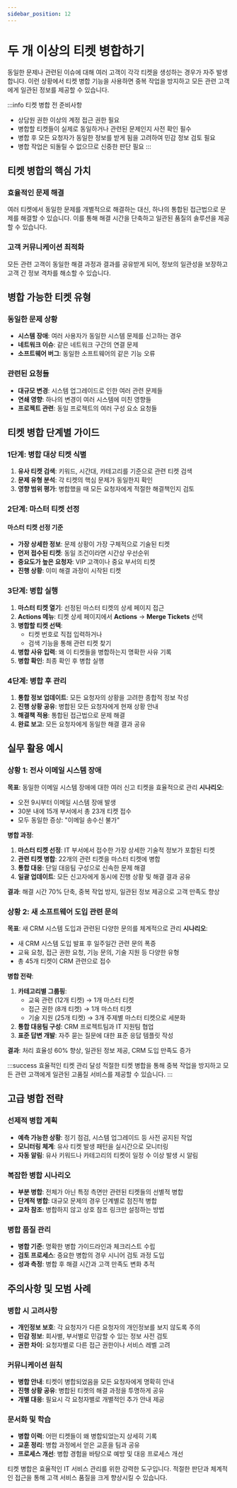 ```yaml
---
sidebar_position: 12
---
```


# 두 개 이상의 티켓 병합하기

동일한 문제나 관련된 이슈에 대해 여러 고객이 각각 티켓을 생성하는 경우가 자주 발생합니다. 이런 상황에서 티켓 병합 기능을 사용하면 중복 작업을 방지하고 모든 관련 고객에게 일관된 정보를 제공할 수 있습니다.

:::info 티켓 병합 전 준비사항
- 상담원 권한 이상의 계정 접근 권한 필요
- 병합할 티켓들이 실제로 동일하거나 관련된 문제인지 사전 확인 필수
- 병합 후 모든 요청자가 동일한 정보를 받게 됨을 고려하여 민감 정보 검토 필요
- 병합 작업은 되돌릴 수 없으므로 신중한 판단 필요
:::

## 티켓 병합의 핵심 가치

### 효율적인 문제 해결

여러 티켓에서 동일한 문제를 개별적으로 해결하는 대신, 하나의 통합된 접근법으로 문제를 해결할 수 있습니다. 이를 통해 해결 시간을 단축하고 일관된 품질의 솔루션을 제공할 수 있습니다.

### 고객 커뮤니케이션 최적화

모든 관련 고객이 동일한 해결 과정과 결과를 공유받게 되어, 정보의 일관성을 보장하고 고객 간 정보 격차를 해소할 수 있습니다.

## 병합 가능한 티켓 유형

### 동일한 문제 상황
- **시스템 장애**: 여러 사용자가 동일한 시스템 문제를 신고하는 경우
- **네트워크 이슈**: 같은 네트워크 구간의 연결 문제
- **소프트웨어 버그**: 동일한 소프트웨어의 같은 기능 오류

### 관련된 요청들
- **대규모 변경**: 시스템 업그레이드로 인한 여러 관련 문제들
- **연쇄 영향**: 하나의 변경이 여러 시스템에 미친 영향들
- **프로젝트 관련**: 동일 프로젝트의 여러 구성 요소 요청들

## 티켓 병합 단계별 가이드

### 1단계: 병합 대상 티켓 식별

1. **유사 티켓 검색**: 키워드, 시간대, 카테고리를 기준으로 관련 티켓 검색
2. **문제 유형 분석**: 각 티켓의 핵심 문제가 동일한지 확인
3. **영향 범위 평가**: 병합했을 때 모든 요청자에게 적절한 해결책인지 검토

### 2단계: 마스터 티켓 선정

#### 마스터 티켓 선정 기준
- **가장 상세한 정보**: 문제 상황이 가장 구체적으로 기술된 티켓
- **먼저 접수된 티켓**: 동일 조건이라면 시간상 우선순위
- **중요도가 높은 요청자**: VIP 고객이나 중요 부서의 티켓
- **진행 상황**: 이미 해결 과정이 시작된 티켓

### 3단계: 병합 실행

1. **마스터 티켓 열기**: 선정된 마스터 티켓의 상세 페이지 접근
2. **Actions 메뉴**: 티켓 상세 페이지에서 **Actions** → **Merge Tickets** 선택
3. **병합할 티켓 선택**: 
   - 티켓 번호로 직접 입력하거나
   - 검색 기능을 통해 관련 티켓 찾기
4. **병합 사유 입력**: 왜 이 티켓들을 병합하는지 명확한 사유 기록
5. **병합 확인**: 최종 확인 후 병합 실행

### 4단계: 병합 후 관리

1. **통합 정보 업데이트**: 모든 요청자의 상황을 고려한 종합적 정보 작성
2. **진행 상황 공유**: 병합된 모든 요청자에게 현재 상황 안내
3. **해결책 적용**: 통합된 접근법으로 문제 해결
4. **완료 보고**: 모든 요청자에게 동일한 해결 결과 공유

## 실무 활용 예시

### 상황 1: 전사 이메일 시스템 장애
**목표**: 동일한 이메일 시스템 장애에 대한 여러 신고 티켓을 효율적으로 관리
**시나리오**:
- 오전 9시부터 이메일 시스템 장애 발생
- 30분 내에 15개 부서에서 총 23개 티켓 접수
- 모두 동일한 증상: "이메일 송수신 불가"

**병합 과정**:
1. **마스터 티켓 선정**: IT 부서에서 접수한 가장 상세한 기술적 정보가 포함된 티켓
2. **관련 티켓 병합**: 22개의 관련 티켓을 마스터 티켓에 병합
3. **통합 대응**: 단일 대응팀 구성으로 신속한 문제 해결
4. **일괄 업데이트**: 모든 신고자에게 동시에 진행 상황 및 해결 결과 공유

**결과**: 해결 시간 70% 단축, 중복 작업 방지, 일관된 정보 제공으로 고객 만족도 향상

### 상황 2: 새 소프트웨어 도입 관련 문의
**목표**: 새 CRM 시스템 도입과 관련된 다양한 문의를 체계적으로 관리
**시나리오**:
- 새 CRM 시스템 도입 발표 후 일주일간 관련 문의 폭증
- 교육 요청, 접근 권한 요청, 기능 문의, 기술 지원 등 다양한 유형
- 총 45개 티켓이 CRM 관련으로 접수

**병합 전략**:
1. **카테고리별 그룹핑**: 
   - 교육 관련 (12개 티켓) → 1개 마스터 티켓
   - 접근 권한 (8개 티켓) → 1개 마스터 티켓  
   - 기술 지원 (25개 티켓) → 3개 주제별 마스터 티켓으로 세분화
2. **통합 대응팀 구성**: CRM 프로젝트팀과 IT 지원팀 협업
3. **표준 답변 개발**: 자주 묻는 질문에 대한 표준 응답 템플릿 작성

**결과**: 처리 효율성 60% 향상, 일관된 정보 제공, CRM 도입 만족도 증가

:::success 효율적인 티켓 관리 달성
적절한 티켓 병합을 통해 중복 작업을 방지하고 모든 관련 고객에게 일관된 고품질 서비스를 제공할 수 있습니다.
:::

## 고급 병합 전략

### 선제적 병합 계획
- **예측 가능한 상황**: 정기 점검, 시스템 업그레이드 등 사전 공지된 작업
- **모니터링 체계**: 유사 티켓 발생 패턴을 실시간으로 모니터링
- **자동 알림**: 유사 키워드나 카테고리의 티켓이 일정 수 이상 발생 시 알림

### 복잡한 병합 시나리오
- **부분 병합**: 전체가 아닌 특정 측면만 관련된 티켓들의 선별적 병합
- **단계적 병합**: 대규모 문제의 경우 단계별로 점진적 병합
- **교차 참조**: 병합하지 않고 상호 참조 링크만 설정하는 방법

### 병합 품질 관리
- **병합 기준**: 명확한 병합 가이드라인과 체크리스트 수립
- **검토 프로세스**: 중요한 병합의 경우 시니어 검토 과정 도입
- **성과 측정**: 병합 후 해결 시간과 고객 만족도 변화 추적

## 주의사항 및 모범 사례

### 병합 시 고려사항
- **개인정보 보호**: 각 요청자가 다른 요청자의 개인정보를 보지 않도록 주의
- **민감 정보**: 회사별, 부서별로 민감할 수 있는 정보 사전 검토
- **권한 차이**: 요청자별로 다른 접근 권한이나 서비스 레벨 고려

### 커뮤니케이션 원칙
- **병합 안내**: 티켓이 병합되었음을 모든 요청자에게 명확히 안내
- **진행 상황 공유**: 병합된 티켓의 해결 과정을 투명하게 공유
- **개별 대응**: 필요시 각 요청자별로 개별적인 추가 안내 제공

### 문서화 및 학습
- **병합 이력**: 어떤 티켓들이 왜 병합되었는지 상세히 기록
- **교훈 정리**: 병합 과정에서 얻은 교훈을 팀과 공유
- **프로세스 개선**: 병합 경험을 바탕으로 예방 및 대응 프로세스 개선

티켓 병합은 효율적인 IT 서비스 관리를 위한 강력한 도구입니다. 적절한 판단과 체계적인 접근을 통해 고객 서비스 품질을 크게 향상시킬 수 있습니다.